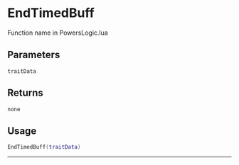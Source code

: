 # EndTimedBuff
Function name in PowersLogic.lua
## Parameters
`traitData`
## Returns
`none`
## Usage
```lua
EndTimedBuff(traitData)
```
---
